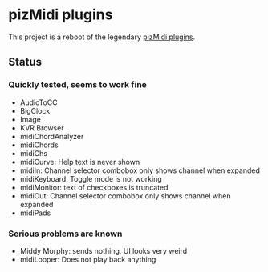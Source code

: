 # pizMidi plugins

This project is a reboot of the legendary [pizMidi plugins](https://web.archive.org/web/20180218071308/http://thepiz.org/plugins/).

## Status

### Quickly tested, seems to work fine

-   AudioToCC
-   BigClock
-   Image
-   KVR Browser
-   midiChordAnalyzer
-   midiChords
-   midiChs
-   midiCurve: Help text is never shown
-   midiIn: Channel selector combobox only shows channel when expanded
-   midiKeyboard: Toggle mode is not working
-   midiMonitor: text of checkboxes is truncated
-   midiOut: Channel selector combobox only shows channel when expanded
-   midiPads

### Serious problems are known

-   Middy Morphy: sends nothing, UI looks very weird
-   midiLooper: Does not play back anything
